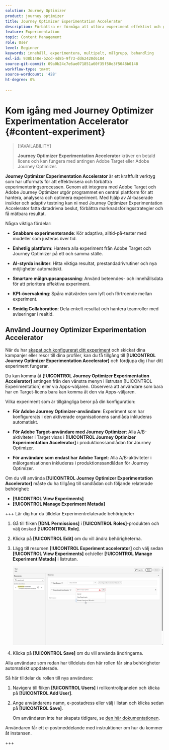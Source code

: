 ```yaml
---
solution: Journey Optimizer
product: journey optimizer
title: Journey Optimizer Experimentation Accelerator
description: Förbättra er förmåga att utföra experiment effektivt och generera insikter
feature: Experimentation
topic: Content Management
role: User
level: Beginner
keywords: innehåll, experimentera, multipelt, målgrupp, behandling
exl-id: 938b148e-b2cd-4d8b-9f73-dd62420d6184
source-git-commit: 09a0b24c7e6ae071851a60f35f50e3f5048b0148
workflow-type: tm+mt
source-wordcount: '428'
ht-degree: 0%

---
```


# Kom igång med Journey Optimizer Experimentation Accelerator {#content-experiment}

>[!AVAILABILITY]
>
>**Journey Optimizer Experimentation Accelerator** kräver en betald licens och kan fungera med antingen Adobe Target eller Adobe Journey Optimizer.

**Journey Optimizer Experimentation Accelerator** är ett kraftfullt verktyg som har utformats för att effektivisera och förbättra experimenteringsprocessen. Genom att integrera med Adobe Target och Adobe Journey Optimizer utgör programmet en central plattform för att hantera, analysera och optimera experiment. Med hjälp av AI-baserade insikter och adaptiv testning kan ni med Journey Optimizer Experimentation Accelerator fatta datadrivna beslut, förbättra marknadsföringsstrategier och få mätbara resultat.

Några viktiga fördelar:

* **Snabbare experimenterande**: Kör adaptiva, alltid-på-tester med modeller som justeras över tid.

* **Enhetlig plattform**: Hantera alla experiment från Adobe Target och Journey Optimizer på ett och samma ställe.

* **AI-styrda insikter**: Hitta viktiga resultat, prestandadrivrutiner och nya möjligheter automatiskt.

* **Smartare målgruppsanpassning**: Använd beteendes- och innehållsdata för att prioritera effektiva experiment.

* **KPI-övervakning**: Spåra mätvärden som lyft och förtroende mellan experiment.

* **Smidig Collaboration**: Dela enkelt resultat och hantera teamroller med aviseringar i realtid.

## Använd Journey Optimizer Experimentation Accelerator

När du har [skapat och konfigurerat ditt experiment](content-experiment.md) och skickat dina kampanjer eller resor till dina profiler, kan du få tillgång till **[!UICONTROL Journey Optimizer Experimentation Accelerator]** och fördjupa dig i hur ditt experiment fungerar.

Du kan komma åt **[!UICONTROL Journey Optimizer Experimentation Accelerator]** antingen från den vänstra menyn i listrutan [!UICONTROL Experimentation] eller via Apps-väljaren. Observera att användare som bara har en Target-licens bara kan komma åt den via Apps-väljaren.

Vilka experiment som är tillgängliga beror på din konfiguration:

* **För Adobe Journey Optimizer-användare**: Experiment som har konfigurerats i den aktiverade organisationens sandlåda inkluderas automatiskt.

* **För Adobe Target-användare med Journey Optimizer**: Alla A/B-aktiviteter i Target visas i **[!UICONTROL Journey Optimizer Experimentation Accelerator]** i produktionssandlådan för Journey Optimizer.

* **För användare som endast har Adobe Target**: Alla A/B-aktiviteter i målorganisationen inkluderas i produktionssandlådan för Journey Optimizer.

Om du vill använda **[!UICONTROL Journey Optimizer Experimentation Accelerator]** måste du ha tillgång till sandlådan och följande relaterade behörighet:

* **[!UICONTROL View Experiments]**
* **[!UICONTROL Manage Experiment Metada]**

+++ Lär dig hur du tilldelar Experimentrelaterade behörigheter

1. Gå till fliken **[!DNL Permissions]** i **[!UICONTROL Roles]**-produkten och välj önskad **[!UICONTROL Role]**.

1. Klicka på **[!UICONTROL Edit]** om du vill ändra behörigheterna.

1. Lägg till resursen **[!UICONTROL Experiment accelerator]** och välj sedan **[!UICONTROL View Experiments]** och/eller **[!UICONTROL Manage Experiment Metada]** i listrutan.

   ![](assets/permissions-experiment.png)

1. Klicka på **[!UICONTROL Save]** om du vill använda ändringarna.

Alla användare som redan har tilldelats den här rollen får sina behörigheter automatiskt uppdaterade.

Så här tilldelar du rollen till nya användare:

1. Navigera till fliken **[!UICONTROL Users]** i rollkontrollpanelen och klicka på **[!UICONTROL Add User]**.

1. Ange användarens namn, e-postadress eller välj i listan och klicka sedan på **[!UICONTROL Save]**.

   Om användaren inte har skapats tidigare, se [den här dokumentationen](https://experienceleague.adobe.com/en/docs/experience-platform/access-control/abac/permissions-ui/users).

Användaren får ett e-postmeddelande med instruktioner om hur du kommer åt instansen.

+++

<!--table style="table-layout:fixed"><tr style="border: 0;">
<td><img alt="Overview" href="experiment-accelerator-overview.md" src="assets/do-not-localize/experiments-2.jpeg">
<div align="center"><p><strong><a href="experiment-accelerator-overview.md">Overview</a></strong></p></div></td>
<td><img alt="Experiments" href="experiment-accelerator-monitor.md" src="assets/do-not-localize/experiment-overview.jpeg">
<div align="center"><p><strong><a href="experiment-accelerator-monitor.md">Experiments</a></strong></p></div></td>
<td><img alt="Metrics" href="experiment-accelerator-metrics.md" src="assets/do-not-localize/experiment-metrics.png">
<div align="center"><p><strong><a href="experiment-accelerator-metrics.md">Metrics</a></strong></p></div></td>
</tr></table-->

